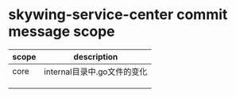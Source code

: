# skywing-service-center commit message scope

| scope | description         |
|-------|---------------------|
| core  | internal目录中.go文件的变化 |
|       |                     |
|       |                     |
|       |                     |
